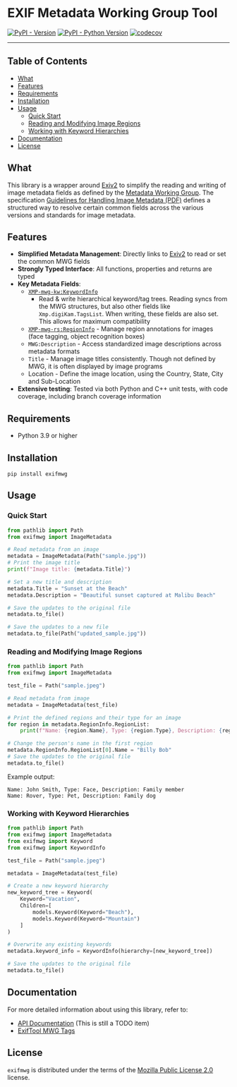 # EXIF Metadata Working Group Tool

[![PyPI - Version](https://img.shields.io/pypi/v/exifmwg.svg)](https://pypi.org/project/exifmwg)
[![PyPI - Python Version](https://img.shields.io/pypi/pyversions/exifmwg.svg)](https://pypi.org/project/exifmwg)
[![codecov](https://codecov.io/github/stumpylog/exifmwg/branch/main/graph/badge.svg?token=PTESS6YUK5)](https://codecov.io/github/stumpylog/exifmwg)

---

## Table of Contents

- [What](#what)
- [Features](#features)
- [Requirements](#requirements)
- [Installation](#installation)
- [Usage](#usage)
  - [Quick Start](#quick-start)
  - [Reading and Modifying Image Regions](#reading-and-modifying-image-regions)
  - [Working with Keyword Hierarchies](#working-with-keyword-hierarchies)
- [Documentation](#documentation)
- [License](#license)

## What

This library is a wrapper around [Exiv2](https://exiv2.org/) to simplify the reading and writing of image metadata fields as defined by the [Metadata Working Group](https://en.wikipedia.org/wiki/Metadata_Working_Group).
The specification [Guidelines for Handling Image Metadata (PDF)](https://web.archive.org/web/20120131102845/http://www.metadataworkinggroup.org/pdf/mwg_guidance.pdf) defines a structured way to resolve certain common fields
across the various versions and standards for image metadata.

## Features

- **Simplified Metadata Management**: Directly links to [Exiv2](https://exiv2.org/) to read or set the common MWG fields
- **Strongly Typed Interface**: All functions, properties and returns are typed
- **Key Metadata Fields**:
  - [`XMP-mwg-kw:KeywordInfo`](https://exiftool.org/TagNames/MWG.html#KeywordInfo)
    - Read & write hierarchical keyword/tag trees. Reading syncs from the MWG structures, but also other fields like `Xmp.digiKam.TagsList`. When writing, these fields are also set. This allows for maximum compatibility
  - [`XMP-mwg-rs:RegionInfo`](https://exiftool.org/TagNames/MWG.html#RegionInfo) - Manage region annotations for images (face tagging, object recognition boxes)
  - `MWG:Description` - Access standardized image descriptions across metadata formats
  - `Title` - Manage image titles consistently. Though not defined by MWG, it is often displayed by image programs
  - Location - Define the image location, using the Country, State, City and Sub-Location
- **Extensive testing**: Tested via both Python and C++ unit tests, with code coverage, including branch coverage information

## Requirements

- Python 3.9 or higher

## Installation

```console
pip install exifmwg
```

## Usage

### Quick Start

```python
from pathlib import Path
from exifmwg import ImageMetadata

# Read metadata from an image
metadata = ImageMetadata(Path("sample.jpg"))
# Print the image title
print(f"Image title: {metadata.Title}")

# Set a new title and description
metadata.Title = "Sunset at the Beach"
metadata.Description = "Beautiful sunset captured at Malibu Beach"

# Save the updates to the original file
metadata.to_file()

# Save the updates to a new file
metadata.to_file(Path("updated_sample.jpg"))
```

### Reading and Modifying Image Regions

```python
from pathlib import Path
from exifmwg import ImageMetadata

test_file = Path("sample.jpeg")

# Read metadata from image
metadata = ImageMetadata(test_file)

# Print the defined regions and their type for an image
for region in metadata.RegionInfo.RegionList:
    print(f"Name: {region.Name}, Type: {region.Type}, Description: {region.Description or '(None)'}")

# Change the person's name in the first region
metadata.RegionInfo.RegionList[0].Name = "Billy Bob"
# Save the updates to the original file
metadata.to_file()
```

Example output:

```console
Name: John Smith, Type: Face, Description: Family member
Name: Rover, Type: Pet, Description: Family dog
```

### Working with Keyword Hierarchies

```python
from pathlib import Path
from exifmwg import ImageMetadata
from exifmwg import Keyword
from exifmwg import KeywordInfo

test_file = Path("sample.jpeg")

metadata = ImageMetadata(test_file)

# Create a new keyword hierarchy
new_keyword_tree = Keyword(
    Keyword="Vacation",
    Children=[
        models.Keyword(Keyword="Beach"),
        models.Keyword(Keyword="Mountain")
    ]
)

# Overwrite any existing keywords
metadata.keyword_info = KeywordInfo(hierarchy=[new_keyword_tree])

# Save the updates to the original file
metadata.to_file()
```

## Documentation

For more detailed information about using this library, refer to:

- [API Documentation](#) (This is still a TODO item)
- [ExifTool MWG Tags](https://exiftool.org/TagNames/MWG.html)

## License

`exifmwg` is distributed under the terms of the [Mozilla Public License 2.0](https://spdx.org/licenses/MPL-2.0.html) license.
